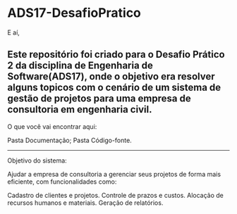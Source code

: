 # ADS17-DesafioPratico
E aí,

Este repositório foi criado para o Desafio Prático 2 da disciplina de Engenharia de Software(ADS17), onde o objetivo era resolver alguns topicos com o cenário de um sistema de gestão de projetos para uma empresa de consultoria em engenharia civil.
---
O que você vai encontrar aqui:

Pasta Documentação;
Pasta Código-fonte.

---
Objetivo do sistema:

Ajudar a empresa de consultoria a gerenciar seus projetos de forma mais eficiente, com funcionalidades como:

Cadastro de clientes e projetos.
Controle de prazos e custos.
Alocação de recursos humanos e materiais.
Geração de relatórios.
